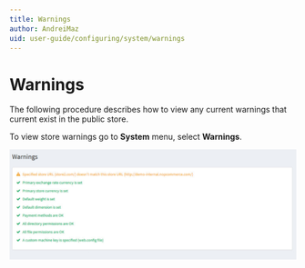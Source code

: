 ```yaml
---
title: Warnings
author: AndreiMaz
uid: user-guide/configuring/system/warnings
---
```

# Warnings

The following procedure describes how to view any current warnings that current exist in the public store.

To view store warnings go to **System** menu, select **Warnings**.

![Warnings](_static/warnings/warnings.jpg)
